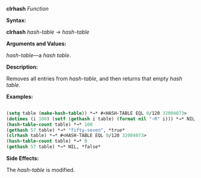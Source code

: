 **clrhash** *Function* 



**Syntax:** 



**clrhash** *hash-table → hash-table* 



**Arguments and Values:** 



*hash-table*—a *hash table*. 







 



 



**Description:** 



Removes all entries from *hash-table*, and then returns that empty *hash table*. 



**Examples:**
```lisp
 
(setq table (make-hash-table)) *→* #<HASH-TABLE EQL 0/120 32004073> 
(dotimes (i 100) (setf (gethash i table) (format nil "~R" i))) *→* NIL 
(hash-table-count table) *→* 100 
(gethash 57 table) *→* "fifty-seven", *true* 
(clrhash table) *→* #<HASH-TABLE EQL 0/120 32004073> 
(hash-table-count table) *→* 0 
(gethash 57 table) *→* NIL, *false* 

```
**Side Effects:** 



The *hash-table* is modified. 



